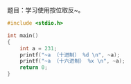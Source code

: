 题目：学习使用按位取反~。
```c
#include <stdio.h>

int main()
{
	int a = 231;
	printf("~a （十进制） %d \n", ~a);
	printf("~a （十六进制） %x \n", ~a);
	return 0;
}
```
